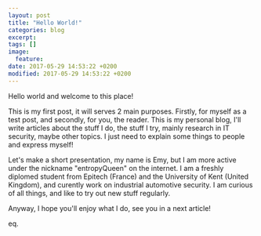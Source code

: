 ```yaml
---
layout: post
title: "Hello World!"
categories: blog
excerpt:
tags: []
image:
  feature:
date: 2017-05-29 14:53:22 +0200
modified: 2017-05-29 14:53:22 +0200
---
```

Hello world and welcome to this place!

This is my first post, it will serves 2 main purposes. Firstly, for myself as a test post, and secondly, for you, the reader. This is my personal blog, I'll write articles about the stuff I do, the stuff I try, mainly research in IT security, maybe other topics. I just need to explain some things to people and express myself!

Let's make a short presentation, my name is Emy, but I am more active under the nickname "entropyQueen" on the internet. I am a freshly diplomed student from Epitech (France) and the University of Kent (United Kingdom), and curently work on industrial automotive security. I am curious of all things, and like to try out new stuff regularly.

Anyway, I hope you'll enjoy what I do, see you in a next article!

eq.
